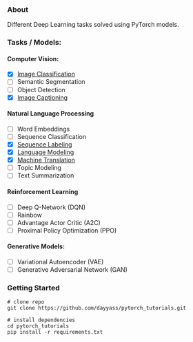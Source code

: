 ### About
Different Deep Learning tasks solved using PyTorch models.

### Tasks / Models:
#### Computer Vision:
- [x] [Image Classification](tutorials/01_pytorch_lenet_mnist.py)
- [ ] Semantic Segmentation
- [ ] Object Detection
- [x] [Image Captioning](https://github.com/dayyass/image_captioning)
#### Natural Language Processing
- [ ] Word Embeddings
- [ ] Sequence Classification
- [x] [Sequence Labeling](https://github.com/dayyass/pytorch_ner)
- [x] [Language Modeling](https://github.com/dayyass/language_modeling)
- [x] [Machine Translation](https://github.com/dayyass/neural_machine_translation)
- [ ] Topic Modeling
- [ ] Text Summarization
#### Reinforcement Learning
- [ ] Deep Q-Network (DQN)
- [ ] Rainbow
- [ ] Advantage Actor Critic (A2C)
- [ ] Proximal Policy Optimization (PPO)
#### Generative Models:
- [ ] Variational Autoencoder (VAE)
- [ ] Generative Adversarial Network (GAN)

### Getting Started
```
# clone repo   
git clone https://github.com/dayyass/pytorch_tutorials.git

# install dependencies   
cd pytorch_tutorials
pip install -r requirements.txt
```
